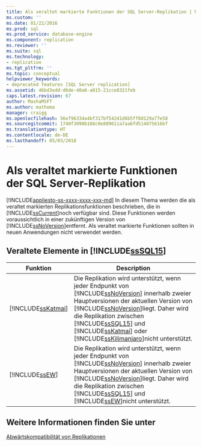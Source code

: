 ```yaml
---
title: Als veraltet markierte Funktionen der SQL Server-Replikation | Microsoft-Dokumentation
ms.custom: ''
ms.date: 01/22/2016
ms.prod: sql
ms.prod_service: database-engine
ms.component: replication
ms.reviewer: ''
ms.suite: sql
ms.technology:
- replication
ms.tgt_pltfrm: ''
ms.topic: conceptual
helpviewer_keywords:
- deprecated features [SQL Server replication]
ms.assetid: 46bd3edd-d6de-40a6-a015-21cce8321feb
caps.latest.revision: 67
author: MashaMSFT
ms.author: mathoma
manager: craigg
ms.openlocfilehash: 56ef96334a4bf317bf54241d6b5ff0d129a77e58
ms.sourcegitcommit: 1740f3090b168c0e809611a7aa6fd514075616bf
ms.translationtype: HT
ms.contentlocale: de-DE
ms.lasthandoff: 05/03/2018
---
```

# <a name="deprecated-features-in-sql-server-replication"></a>Als veraltet markierte Funktionen der SQL Server-Replikation
[!INCLUDE[appliesto-ss-xxxx-xxxx-xxx-md](../../includes/appliesto-ss-xxxx-xxxx-xxx-md.md)]
  In diesem Thema werden die als veraltet markierten Replikationsfunktionen beschrieben, die in [!INCLUDE[ssCurrent](../../includes/sscurrent-md.md)]noch verfügbar sind. Diese Funktionen werden voraussichtlich in einer zukünftigen Version von [!INCLUDE[ssNoVersion](../../includes/ssnoversion-md.md)]entfernt. Als veraltet markierte Funktionen sollten in neuen Anwendungen nicht verwendet werden.  
  
## <a name="items-deprecated-in-includesssql15includessssql15-mdmd"></a>Veraltete Elemente in [!INCLUDE[ssSQL15](../../includes/sssql15-md.md)]  
  
|Funktion|Description|  
|-------------|-----------------|  
|[!INCLUDE[ssKatmai](../../includes/sskatmai-md.md)]|Die Replikation wird unterstützt, wenn jeder Endpunkt von [!INCLUDE[ssNoVersion](../../includes/ssnoversion-md.md)] innerhalb zweier Hauptversionen der aktuellen Version von [!INCLUDE[ssNoVersion](../../includes/ssnoversion-md.md)]liegt. Daher wird die Replikation zwischen [!INCLUDE[ssSQL15](../../includes/sssql15-md.md)] und [!INCLUDE[ssKatmai](../../includes/sskatmai-md.md)] oder [!INCLUDE[ssKilimanjaro](../../includes/sskilimanjaro-md.md)]nicht unterstützt.|  
|[!INCLUDE[ssEW](../../includes/ssew-md.md)]|Die Replikation wird unterstützt, wenn jeder Endpunkt von [!INCLUDE[ssNoVersion](../../includes/ssnoversion-md.md)] innerhalb zweier Hauptversionen der aktuellen Version von [!INCLUDE[ssNoVersion](../../includes/ssnoversion-md.md)]liegt. Daher wird die Replikation zwischen [!INCLUDE[ssSQL15](../../includes/sssql15-md.md)] und [!INCLUDE[ssEW](../../includes/ssew-md.md)]nicht unterstützt.|  
  
## <a name="see-also"></a>Weitere Informationen finden Sie unter  
 [Abwärtskompatibilität von Replikationen](../../relational-databases/replication/replication-backward-compatibility.md)  
  
  
